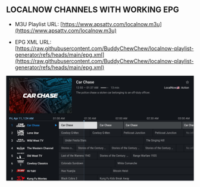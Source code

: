 ## LOCALNOW CHANNELS WITH WORKING EPG

- M3U Playlist URL:
[https://www.apsattv.com/localnow.m3u](https://www.apsattv.com/localnow.m3u)

- EPG XML URL:
[https://raw.githubusercontent.com/BuddyChewChew/localnow-playlist-generator/refs/heads/main/epg.xml](https://raw.githubusercontent.com/BuddyChewChew/localnow-playlist-generator/refs/heads/main/epg.xml)

![Screenshot](https://github.com/BuddyChewChew/localnow-playlist-generator/blob/main/Screenshot%202025-04-11%20012429.jpg)
